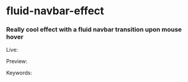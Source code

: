 # fluid-navbar-effect

### Really cool effect with a fluid navbar transition upon mouse hover

Live:

Preview:

Keywords:
